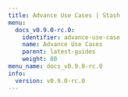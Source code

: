 ```yaml
---
title: Advance Use Cases | Stash
menu:
  docs_v0.9.0-rc.0:
    identifier: advance-use-case
    name: Advance Use Cases
    parent: latest-guides
    weight: 80
menu_name: docs_v0.9.0-rc.0
info:
  version: v0.9.0-rc.0
---
```


